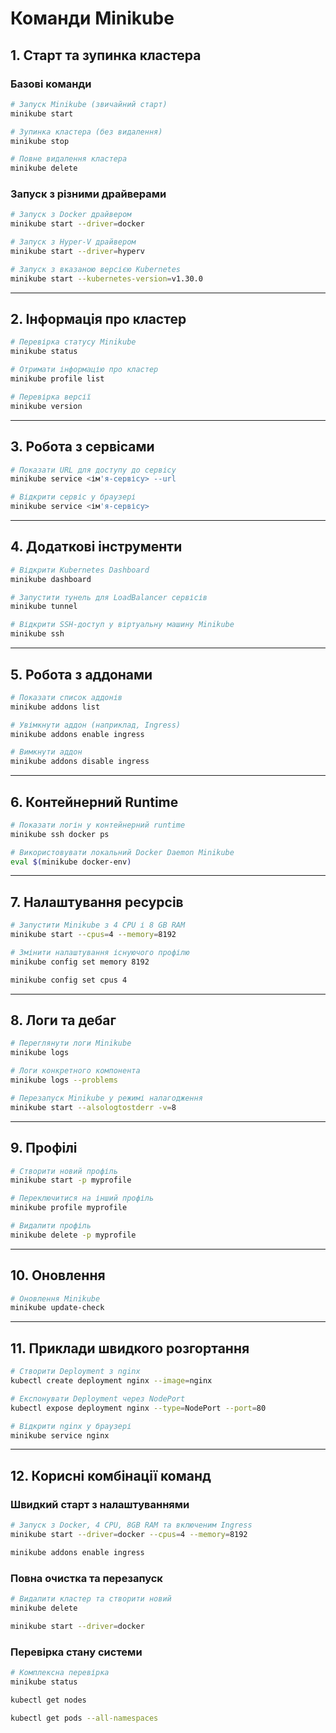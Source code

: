 
# Команди Minikube

## 1. Старт та зупинка кластера

### Базові команди
```bash
# Запуск Minikube (звичайний старт)
minikube start
```

```bash
# Зупинка кластера (без видалення)
minikube stop
```

```bash
# Повне видалення кластера
minikube delete
```

### Запуск з різними драйверами
```bash
# Запуск з Docker драйвером
minikube start --driver=docker
```

```bash
# Запуск з Hyper-V драйвером
minikube start --driver=hyperv
```

```bash
# Запуск з вказаною версією Kubernetes
minikube start --kubernetes-version=v1.30.0
```

---

## 2. Інформація про кластер

```bash
# Перевірка статусу Minikube
minikube status
```

```bash
# Отримати інформацію про кластер
minikube profile list
```

```bash
# Перевірка версії
minikube version
```

---

## 3. Робота з сервісами

```bash
# Показати URL для доступу до сервісу
minikube service <ім'я-сервісу> --url
```

```bash
# Відкрити сервіс у браузері
minikube service <ім'я-сервісу>
```

---

## 4. Додаткові інструменти

```bash
# Відкрити Kubernetes Dashboard
minikube dashboard
```

```bash
# Запустити тунель для LoadBalancer сервісів
minikube tunnel
```

```bash
# Відкрити SSH-доступ у віртуальну машину Minikube
minikube ssh
```

---

## 5. Робота з аддонами

```bash
# Показати список аддонів
minikube addons list
```

```bash
# Увімкнути аддон (наприклад, Ingress)
minikube addons enable ingress
```

```bash
# Вимкнути аддон
minikube addons disable ingress
```

---

## 6. Контейнерний Runtime

```bash
# Показати логін у контейнерний runtime
minikube ssh docker ps
```

```bash
# Використовувати локальний Docker Daemon Minikube
eval $(minikube docker-env)
```

---

## 7. Налаштування ресурсів

```bash
# Запустити Minikube з 4 CPU і 8 GB RAM
minikube start --cpus=4 --memory=8192
```

```bash
# Змінити налаштування існуючого профілю
minikube config set memory 8192
```

```bash
minikube config set cpus 4
```

---

## 8. Логи та дебаг

```bash
# Переглянути логи Minikube
minikube logs
```

```bash
# Логи конкретного компонента
minikube logs --problems
```

```bash
# Перезапуск Minikube у режимі налагодження
minikube start --alsologtostderr -v=8
```

---

## 9. Профілі

```bash
# Створити новий профіль
minikube start -p myprofile
```

```bash
# Переключитися на інший профіль
minikube profile myprofile
```

```bash
# Видалити профіль
minikube delete -p myprofile
```

---

## 10. Оновлення

```bash
# Оновлення Minikube
minikube update-check
```

---

## 11. Приклади швидкого розгортання

```bash
# Створити Deployment з nginx
kubectl create deployment nginx --image=nginx
```

```bash
# Експонувати Deployment через NodePort
kubectl expose deployment nginx --type=NodePort --port=80
```

```bash
# Відкрити nginx у браузері
minikube service nginx
```

---

## 12. Корисні комбінації команд

### Швидкий старт з налаштуваннями
```bash
# Запуск з Docker, 4 CPU, 8GB RAM та включеним Ingress
minikube start --driver=docker --cpus=4 --memory=8192
```

```bash
minikube addons enable ingress
```

### Повна очистка та перезапуск
```bash
# Видалити кластер та створити новий
minikube delete
```

```bash
minikube start --driver=docker
```

### Перевірка стану системи
```bash
# Комплексна перевірка
minikube status
```

```bash
kubectl get nodes
```

```bash
kubectl get pods --all-namespaces
```
